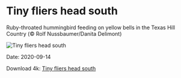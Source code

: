 # Tiny fliers head south

Ruby-throated hummingbird feeding on yellow bells in the Texas Hill Country (© Rolf Nussbaumer/Danita Delimont)

![Tiny fliers head south](https://bing.com/th?id=OHR.YellowBells_EN-US1777995807_UHD.jpg&rf=LaDigue_UHD.jpg&pid=hp&w=1024&h=576)

Date: 2020-09-14

Download 4k: [Tiny fliers head south](https://bing.com/th?id=OHR.YellowBells_EN-US1777995807_UHD.jpg&rf=LaDigue_UHD.jpg&pid=hp&w=3840&h=2160)

